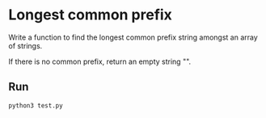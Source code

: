 # Longest common prefix

Write a function to find the longest common prefix string amongst an array of strings.

If there is no common prefix, return an empty string "".

## Run

```
python3 test.py

```
